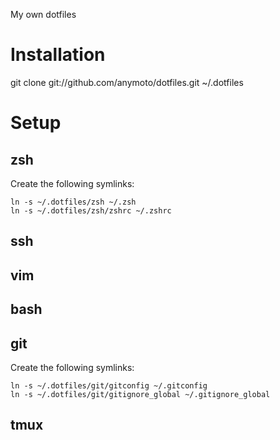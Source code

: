 My own dotfiles

# Installation

git clone git://github.com/anymoto/dotfiles.git ~/.dotfiles

# Setup
## zsh

Create the following symlinks:

    ln -s ~/.dotfiles/zsh ~/.zsh
    ln -s ~/.dotfiles/zsh/zshrc ~/.zshrc

## ssh

## vim

## bash

## git

Create the following symlinks:
  
    ln -s ~/.dotfiles/git/gitconfig ~/.gitconfig
    ln -s ~/.dotfiles/git/gitignore_global ~/.gitignore_global

## tmux
